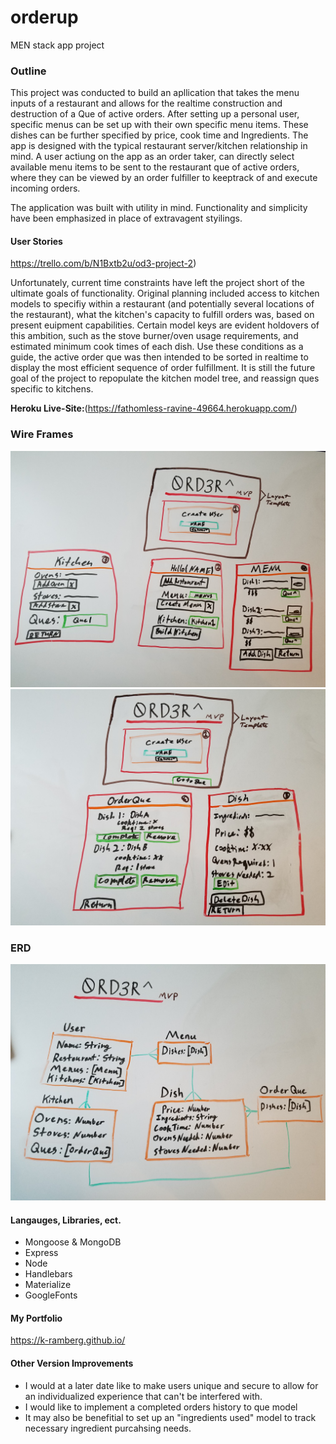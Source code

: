 # orderup
MEN stack app project

### Outline
This project was conducted to build an apllication that takes the menu inputs of a restaurant and allows for the realtime construction and destruction of a Que of active orders. 
After setting up a personal user, specific menus can be set up with their own specific menu items. These dishes can be further specified by price, cook time and Ingredients. The app is designed with the typical restaurant server/kitchen relationship in mind. A user actiung on the app as an order taker, can directly select available menu items to be sent to the restaurant que of active orders, where they can be viewed by an order fulfiller to keeptrack of and execute incoming orders. 

The application was built with utility in mind. Functionality and simplicity have been emphasized in place of extravagent styilings. 

#### User Stories 
https://trello.com/b/N1Bxtb2u/od3-project-2)

Unfortunately, current time constraints have left the project short of the ultimate goals of functionality. Original planning included access to kitchen models to specifiy within a restaurant (and potentially several locations of the restaurant), what the kitchen's capacity to fulfill orders was, based on present euipment capabilities. Certain model keys are evident holdovers of this ambition, such as the stove burner/oven usage requirements, and estimated minimum cook times of each dish. Use these conditions as a guide, the active order que was then intended to be sorted in realtime to display the most efficient sequence of order fulfillment. It is still the future goal of the project to repopulate the kitchen model tree, and reassign ques specific to kitchens. 



__Heroku Live-Site:__(https://fathomless-ravine-49664.herokuapp.com/)

### Wire Frames
![](https://github.com/K-Ramberg/orderup/blob/master/Wireframe/wireframe1.jpg)
![](https://github.com/K-Ramberg/orderup/blob/master/Wireframe/wireframe2.jpg)

### ERD 
![](https://github.com/K-Ramberg/orderup/blob/master/ERD/erd1.jpg)

#### Langauges, Libraries, ect.
- Mongoose & MongoDB
- Express
- Node
- Handlebars
- Materialize
- GoogleFonts

#### My Portfolio
https://k-ramberg.github.io/

#### Other Version Improvements
- I would at a later date like to make users unique and secure
to allow for an individualized experience that can't be interfered with.
- I would like to implement a completed orders history to que model
- It may also be benefitial to set up an "ingredients used" model to track necessary ingredient purcahsing needs.
